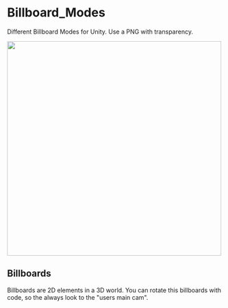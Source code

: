 # Billboard_Modes
Different Billboard Modes for Unity.
Use a PNG with transparency.

<img src="billboard_clown.png" width="500">

## Billboards

Billboards are 2D elements in a 3D world.
You can rotate this billboards with code, so the always look to the "users main cam".

